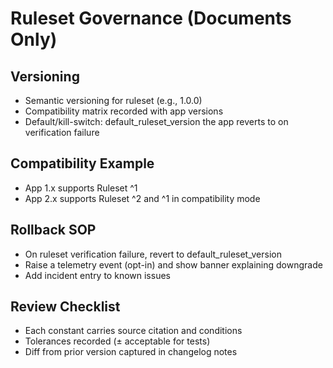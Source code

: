 # Ruleset Governance (Documents Only)

## Versioning
- Semantic versioning for ruleset (e.g., 1.0.0)
- Compatibility matrix recorded with app versions
- Default/kill-switch: default_ruleset_version the app reverts to on verification failure

## Compatibility Example
- App 1.x supports Ruleset ^1
- App 2.x supports Ruleset ^2 and ^1 in compatibility mode

## Rollback SOP
- On ruleset verification failure, revert to default_ruleset_version
- Raise a telemetry event (opt-in) and show banner explaining downgrade
- Add incident entry to known issues

## Review Checklist
- Each constant carries source citation and conditions
- Tolerances recorded (± acceptable for tests)
- Diff from prior version captured in changelog notes

